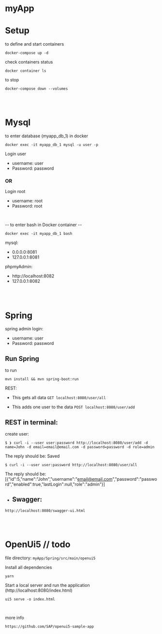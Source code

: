 # myApp 


# Setup
to define and start containers
```
docker-compose up -d
```
check containers status
```
docker container ls
```

to stop
```
docker-compose down --volumes
```
<br>
<br>

# Mysql

to enter database (myapp_db_1) in docker
```
docker exec -it myapp_db_1 mysql -u user -p
```
Login user
- username: user
- Password: password

### OR 

Login root
- username: root
- Password: root

<br>

-- to enter bash in Docker container --
```
docker exec -it myapp_db_1 bash 
```



mysql:
* 0.0.0.0:8081
* 127.0.0.1:8081

phpmyAdmin:
 * http://localhost:8082 
 * 127.0.0.1:8082

<br>
<br>

# Spring
spring admin login:
* username: user
* Password: password

## Run Spring
to run
```
mvn install && mvn spring-boot:run
```

REST: 
- This gets all data ```GET localhost:8080/user/all ```

- This adds one user to the data ```POST localhost:8080/user/add```

 ## REST in terminal:

create user:
```
$ ❯ curl -i --user user:password http://localhost:8080/user/add -d name=John -d email=email@email.com -d password=password -d role=admin
```
The reply should be: Saved

```
$ curl -i --user user:password http://localhost:8080/user/all
```
The reply should be: [{"id":5,"name":"John","username":"email@email.com","password":"password","enabled":true,"lastLogin":null,"role":"admin"}]

* ## Swagger: 
```
http://localhost:8080/swagger-ui.html
```

<br>
<br>

#  OpenUi5 // todo



file directory: ```myApp/Spring/src/main/openui5```


Install all dependencies
```
yarn
```

Start a local server and run the application (http://localhost:8080/index.html)
```
ui5 serve -o index.html
```
</br>

more info
```
https://github.com/SAP/openui5-sample-app
```
